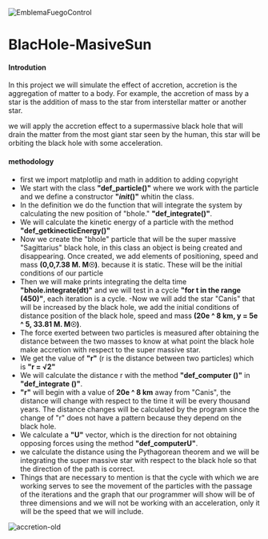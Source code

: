 ![EmblemaFuegoControl](https://user-images.githubusercontent.com/38228291/67335050-6ba2c280-f523-11e9-93c5-928435fdd118.png)
# BlacHole-MasiveSun 
#### Introdution
In this project we will simulate the effect of accretion, accretion is the aggregation of matter to a body. For example, the accretion of mass by a star is the addition of mass to the star from interstellar matter or another star.


we will apply the accretion effect to a supermassive black hole that will drain the matter from the most giant star seen by the human, this star will be orbiting the black hole with some acceleration.

#### methodology

- first we import matplotlip and math in addition to adding copyright
- We start with the class **"def_particle()"** where we work with the particle and we define a constructor **"_init_()"** whitin the class.
- In the definition we do the function that will integrate the system by calculating the new position of "bhole." **"def_integrate()"**.
- We will calculate the kinetic energy of a particle with the method **"def_getkinecticEnergy()"**
- Now we create the "bhole" particle that will be the super massive "Sagittarius" black hole, in this class an object is being created and disappearing. Once created, we add elements of positioning, speed and mass **(0,0,7.38 M. M☉)**. because it is static. These will be the initial conditions of our particle
- Then we will make prints integrating the delta time **"bhole.integrate(dt)"** and we will test in a cycle **"for t in the range (450)"**, each iteration is a cycle.
-Now we will add the star "Canis" that will be increased by the black hole, we add the initial conditions of distance position of the black hole, speed and mass **(20e ^ 8 km, y = 5e ^ 5, 33.81 M. M☉)**.
- The force exerted between two particles is measured after obtaining the distance between the two masses to know at what point the black hole make accretion with respect to the super massive star.
- We get the value of **"r"** (r is the distance between two particles) which is **"r = √2"**
- We will calculate the distance r with the method **"def_computer ()"** in **"def_integrate ()"**.
- **"r"** will begin with a value of **20e ^ 8 km** away from "Canis", the distance will change with respect to the time it will be every thousand years. The distance changes will be calculated by the program since the change of "r" does not have a pattern because they depend on the black hole.
- We calculate a **"U"** vector, which is the direction for not obtaining opposing forces using the method **"def_computerU"**.
- we calculate the distance using the Pythagorean theorem
and we will be integrating the super massive star with respect to the black hole so that the direction of the path is correct.
- Things that are necessary to mention is that the cycle with which we are working serves to see the movement of the particles with the passage of the iterations and the graph that our programmer will show will be of three dimensions and we will not be working with an acceleration, only it will be the speed that we will include.

![accretion-old](https://user-images.githubusercontent.com/38228291/67441287-901e9d80-f5fc-11e9-8597-14014d006e4a.jpg)
